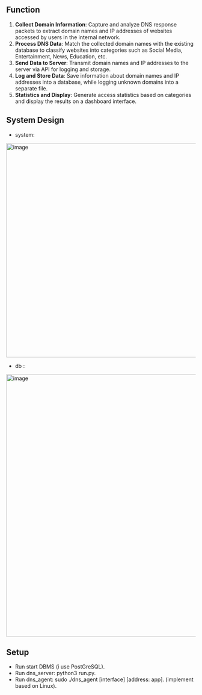 ## Function
1. **Collect Domain Information**: Capture and analyze DNS response packets to extract domain names and IP addresses of websites accessed by users in the internal network.
2. **Process DNS Data**: Match the collected domain names with the existing database to classify websites into categories such as Social Media, Entertainment, News, Education, etc.
3. **Send Data to Server**: Transmit domain names and IP addresses to the server via API for logging and storage.
4. **Log and Store Data**: Save information about domain names and IP addresses into a database, while logging unknown domains into a separate file.
5. **Statistics and Display**: Generate access statistics based on categories and display the results on a dashboard interface.

## System Design
- system:
<img width="853" height="569" alt="image" src="https://github.com/user-attachments/assets/596410c4-cc24-4e97-a3db-10c4b68500d3" />

- db :
<img width="1107" height="697" alt="image" src="https://github.com/user-attachments/assets/921c625e-ec7d-4ca6-b73c-5e5ad061fa9a" />

## Setup
- Run start DBMS (i use PostGreSQL).
- Run dns_server: python3 run.py.
- Run dns_agent: sudo ./dns_agent [interface] [address: app].
(implement based on Linux).
